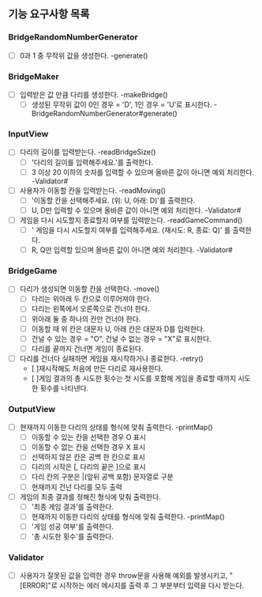 ## 기능 요구사항 목록

### BridgeRandomNumberGenerator

- [ ] 0과 1 중 무작위 값을 생성한다. -generate()

### BridgeMaker

- [ ] 입력받은 값 만큼 다리를 생성한다. -makeBridge()
  - [ ] 생성된 무작위 값이 0인 경우 = 'D', 1인 경우 = 'U'로 표시한다. -BridgeRandomNumberGenerator#generate()

### InputView

- [ ] 다리의 길이를 입력받는다. -readBridgeSize()
  - [ ] '다리의 길이를 입력해주세요.'를 출력한다.
  - [ ] 3 이상 20 이하의 숫자를 입력할 수 있으며 올바른 값이 아니면 예외 처리한다. -Validator#
- [ ] 사용자가 이동할 칸을 입력받는다. -readMoving()
  - [ ] '이동할 칸을 선택해주세요. (위: U, 아래: D)'를 출력한다.
  - [ ] U, D만 입력할 수 있으며 올바른 값이 아니면 예외 처리한다. -Validator#
- [ ] 게임을 다시 시도할지 종료할지 여부를 입력받는다. -readGameCommand()
  - [ ] ' 게임을 다시 시도할지 여부를 입력해주세요. (재시도: R, 종료: Q)' 를 출력한다.
  - [ ] R, Q만 입력할 있으며 올바른 값이 아니면 예외 처리한다. -Validator#

### BridgeGame

- [ ] 다리가 생성되면 이동할 칸을 선택한다. -move()
  - [ ] 다리는 위아래 두 칸으로 이루어져야 한다.
  - [ ] 다리는 왼쪽에서 오른쪽으로 건너야 한다.
  - [ ] 위아래 둘 중 하나의 칸만 건너야 한다.
  - [ ] 이동할 때 위 칸은 대문자 U, 아래 칸은 대문자 D를 입력한다.
  - [ ] 건널 수 있는 경우 = "O", 건널 수 없는 경우 = "X"로 표시한다.
  - [ ] 다리를 끝까지 건너면 게임이 종료된다.
- [ ] 다리를 건너다 실패하면 게임을 재시작하거나 종료한다. -retry()
  - [ ]재시작해도 처음에 만든 다리로 재사용한다.
  - [ ]게임 결과의 총 시도한 횟수는 첫 시도를 포함해 게임을 종료할 때까지 시도한 횟수를 나타낸다.

### OutputView

- [ ] 현재까지 이동한 다리의 상태를 형식에 맞춰 출력한다. -printMap()
  - [ ] 이동할 수 있는 칸을 선택한 경우 O 표시
  - [ ] 이동할 수 없는 칸을 선택한 경우 X 표시
  - [ ] 선택하지 않은 칸은 공백 한 칸으로 표시
  - [ ] 다리의 시작은 [, 다리의 끝은 ]으로 표시
  - [ ] 다리 칸의 구분은 |(앞뒤 공백 포함) 문자열로 구분
  - [ ] 현재까지 건넌 다리를 모두 출력
- [ ] 게임의 최종 결과를 정해진 형식에 맞춰 출력한다.
  - [ ] '최종 게임 결과'를 출력한다.
  - [ ] 현재까지 이동한 다리의 상태를 형식에 맞춰 출력한다. -printMap()
  - [ ] '게임 성공 여부'를 출력한다.
  - [ ] '총 시도한 횟수'를 출력한다.

### Validator

- [ ] 사용자가 잘못된 값을 입력한 경우 throw문을 사용해 예외를 발생시키고, "[ERROR]"로 시작하는 에러 메시지를 출력 후 그 부분부터 입력을 다시 받는다.
